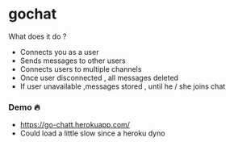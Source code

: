 # gochat

What does it do ?

- Connects you as a user
- Sends messages to other users
- Connects users to multiple channels
- Once user disconnected , all messages deleted
- If user unavailable ,messages stored , until he / she joins chat

### Demo :fire:

- https://go-chatt.herokuapp.com/
- Could load a little slow since a heroku dyno
